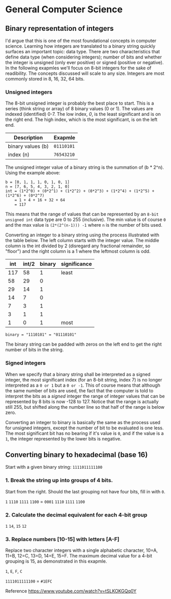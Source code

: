 # General Computer Science

## Binary representation of integers

I'd argue that this is one of the most foundational concepts in computer science.  Learning how integers are translated to a binary string quickly surfaces an important topic: data type.  There are two characteristics that define data type (when considering integers); number of bits and whether the integer is unsigned (only ever positive) or signed (positive or negative).  In the following exapmles we'll focus on 8-bit integers for the sake of readibility.  The concepts discussed will scale to any size.  Integers are most commonly stored in 8, 16, 32, 64 bits.

### Unsigned integers

The 8-bit unsigned integer is probably the best place to start.  This is a series (think string or array) of 8 binary values (0 or 1).  The values are indexed (identified) 0-7.  The low index, *0*, is the least significant and is on the right end.  The high index, which is the most significant, is on the left end.

|Description|Exapmle|
|---|---|
|binary values (b)|`01110101`|
|index (n)|`76543210`|

The unsigned integer value of a binary string is the summation of (b * 2^n).  Using the example above:

```
b = [0, 1, 1, 1, 0, 1, 0, 1]
n = [7, 6, 5, 4, 3, 2, 1, 0]
int = (1*2^0) + (0*2^1) + (1*2^2) + (0*2^3) + (1*2^4) + (1*2^5) + (1*2^6) + (0*2^7)
    = 1 + 4 + 16 + 32 + 64
    = 117
```

This means that the range of values that can be represented by an `8-bit unsigned int` data type are 0 to 255 (inclusive).  The min value is of course `0` and the max value is `(2*(2^(n-1))) -1` where `n` is the number of bits used.

Converting an integer to a binary string using the process illustrated with the table below.  The left column starts with the integer value.  The middle column is the int divided by 2 (disregard any fractional remainder, so "floor") and the right column is a 1 where the leftmost column is odd.

|int|int/2|binary|significance|
|---|---|---|---|
|117|58|1|least|
|58|29|0||
|29|14|1||
|14|7|0||
|7|3|1||
|3|1|1||
|1|0|1|most|

`binary = "1110101" = "01110101"`

The binary string can be padded with zeros on the left end to get the right number of bits in the string.

### Signed integers

When we specify that a binary string shall be interpreted as a signed integer, the most significant index (for an 8-bit string, index 7) is no longer interpreted as a `0 or 1` but a `0 or -1`.  This of course means that although the same number of bits are used, the fact that the computer is told to interpret the bits as a *signed* integer the range of integer values that can be represented by 8 bits is now -128 to 127.  Notice that the range is actually still 255, but shifted along the number line so that half of the range is below zero.

Converting an integer to binary is basically the same as the process used for unsigned integers, except the number of bit to be evaluated is one less.  The most significant bit has no bearing if it's value is `0`, and if the value is a `1`, the integer represented by the lower bits is negative.

## Converting binary to hexadecimal (base 16)

Start with a given binary string: `1111011111100`

### 1. Break the string up into groups of 4 bits.

Start from the right.  Should the last grouping not have four bits, fill in with `0`.

`1` `1110` `1111` `1100` = `0001` `1110` `1111` `1100`

### 2. Calculate the decimal equivalent for each 4-bit group

`1` `14`, `15` `12`

### 3. Replace numbers [10-15] with letters [A-F]

Replace two character integers with a single alphabetic character, 10=A, 11=B, 12=C, 13=D, 14=E, 15=F.  The maximum decimal value for a 4-bit grouping is 15, as demonstrated in this exapmle.

`1`, `E`, `F`, `C`

`1111011111100` = `#1EFC`

Reference https://www.youtube.com/watch?v=tSLKOKGQq0Y

